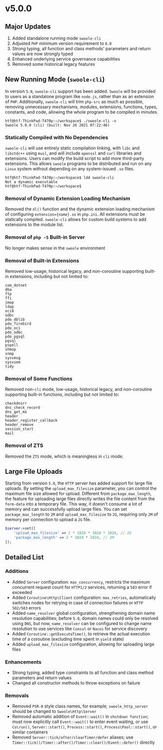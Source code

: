 # v5.0.0

Major Updates
----
1. Added standalone running mode `swoole-cli`
2. Adjusted `PHP` minimum version requirement to `8.0`
3. Strong typing, all function and class methods' parameters and return values are now strongly typed
4. Enhanced underlying service governance capabilities
5. Removed some historical legacy features

New Running Mode (`swoole-cli`)
----
In version `5.0`, `swoole-cli` support has been added. `Swoole` will be provided to users as a standalone program like `node.js`, rather than as an extension of `PHP`.
Additionally, `swoole-cli` will trim `php-src` as much as possible, removing unnecessary mechanisms, modules, extensions, functions, types, constants, and code, allowing the whole program to be compiled in minutes.

```shell
htf@htf-ThinkPad-T470p:~/workspace$ ./swoole-cli -v
Swoole 5.0.0 (cli) (built: Nov 26 2021 07:22:46) 
```

### Statically Compiled with No Dependencies
`swoole-cli` will use entirely static compilation linking, with `libc` and `libstdc++` using `musl`, and will include `openssl` and `curl` libraries and extensions. Users can modify the build script to add more third-party extensions. This allows `swoole` programs to be distributed and run on any `Linux` system without depending on any system-issued `.so` files.

```shell
htf@htf-ThinkPad-T470p:~/workspace$ ldd swoole-cli
Not a dynamic executable
htf@htf-ThinkPad-T470p:~/workspace$ 
```

### Removal of Dynamic Extension Loading Mechanism
Removed the `dl()` function and the dynamic extension loading mechanism of configuring `extension={name}.so` in `php.ini`. All extensions must be statically compiled.
`swoole-cli` allows for custom build systems to add extensions to the module list.

### Removal of `php -S` Built-in Server
No longer makes sense in the `swoole` environment

### Removal of Built-in Extensions
Removed low-usage, historical legacy, and non-coroutine supporting built-in extensions, including but not limited to:
```
com_dotnet
dba
ftp
ffi
imap
ldap
oci8
odbc
pdo_dblib
pdo_firebird
pdo_oci
pdo_odbc
pdo_pgsql
pgsql
pspell
shmop
snmp
sysvmsg
sysvsem
tidy
```

### Removal of Some Functions
Removed non-`cli` mode, low-usage, historical legacy, and non-coroutine supporting built-in functions, including but not limited to:
```
checkdnsrr
dns_check_record
dns_get_mx
header
header_register_callback
header_remove
session_start
mail
```

### Removal of ZTS
Removed the `ZTS` mode, which is meaningless in `cli` mode.

Large File Uploads
----
Starting from version `5.0`, the `HTTP` server has added support for large file uploads. By setting the `upload_max_filesize` parameter, you can control the maximum file size allowed for upload.
Different from `package_max_length`, the feature for uploading large files directly writes the file content from the `form-data` into a temporary file. This way, it doesn't consume a lot of memory and can successfully upload large files.
You can set `package_max_length` to `2M` and `upload_max_filesize` to `2G`, requiring only `2M` of memory per connection to upload a `2G` file.

```php
$server->set([
    'upload_max_filesize' => 2 * 1024 * 1024 * 1024, // 2G
    'package_max_length' => 2 * 1024 * 1024, // 2M
]);
```

Detailed List
----
### Additions
- Added `Server` configuration: `max_concurrency`, restricts the maximum concurrent request count for `HTTP1/2` services, returning a `503` error if exceeded
- Added `Coroutine\Http\Client` configuration: `max_retries`, automatically switches nodes for retrying in case of connection failures or `HTTP 502/503` errors
- Added `name_resolver` global configuration, strengthening domain name resolution capabilities; before `5.0`, domain names could only be resolved using `DNS`, but now, `name_resolver` can be configured to change name resolution to use services like `Consul` or `Nacos` for service discovery
- Added `Coroutine::getExecuteTime()`, to retrieve the actual execution time of a coroutine (excluding time spent in `yield` state)
- Added `upload_max_filesize` configuration, allowing for uploading large files

### Enhancements
- Strong typing, added type constraints to all function and class method parameters and return values
- Changed all constructor methods to throw exceptions on failure

### Removals
- Removed `PSR-0` style class names, for example, `swoole_http_server` should be changed to `Swoole\Http\Server`
- Removed automatic addition of `Event::wait()` in `shutdown function`; must now explicitly call `Event::wait()` to enter event waiting, or use `Co\run()`, `Server::start()`, `Process::start()`, `Process\Pool::start()`, or similar containers
- Removed `Server::tick/after/clearTimer/defer` aliases; use `Timer::tick()/Timer::after()/Timer::clear()/Event::defer()` directly
